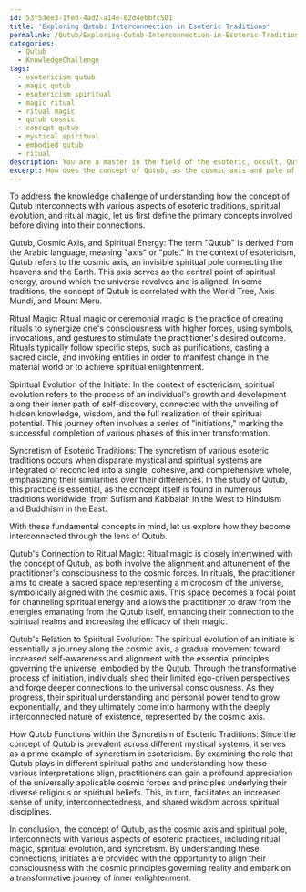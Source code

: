 ```yaml
---
id: 53f53ee3-1fed-4ad2-a14e-62d4ebbfc501
title: 'Exploring Qutub: Interconnection in Esoteric Traditions'
permalink: /Qutub/Exploring-Qutub-Interconnection-in-Esoteric-Traditions/
categories:
  - Qutub
  - KnowledgeChallenge
tags:
  - esotericism qutub
  - magic qutub
  - esotericism spiritual
  - magic ritual
  - ritual magic
  - qutub cosmic
  - concept qutub
  - mystical spiritual
  - embodied qutub
  - ritual
description: You are a master in the field of the esoteric, occult, Qutub and Education. You are a writer of tests, challenges, textbooks and deep knowledge on Qutub for initiates and students to gain deep insights and understanding from. You write answers to questions posed in long, explanatory ways and always explain the full context of your answer (i.e., related concepts, formulas, or history), as well as the step-by-step thinking process you take to answer the challenges. Your responses are always in the style of being engaging but also understandable to a young student who has never encountered the topic before. Summarize the key themes, ideas, and conclusions at the end.
excerpt: How does the concept of Qutub, as the cosmic axis and pole of spiritual energy, interconnect with the practices of ritual magic, the spiritual evolution of the initiate, and the syncretism of various esoteric traditions, in order to reveal a profound understanding of the universal cosmic principles governing reality and the inner path of enlightenment?
---
```

To address the knowledge challenge of understanding how the concept of Qutub interconnects with various aspects of esoteric traditions, spiritual evolution, and ritual magic, let us first define the primary concepts involved before diving into their connections.

Qutub, Cosmic Axis, and Spiritual Energy:
The term "Qutub" is derived from the Arabic language, meaning "axis" or "pole." In the context of esotericism, Qutub refers to the cosmic axis, an invisible spiritual pole connecting the heavens and the Earth. This axis serves as the central point of spiritual energy, around which the universe revolves and is aligned. In some traditions, the concept of Qutub is correlated with the World Tree, Axis Mundi, and Mount Meru.

Ritual Magic:
Ritual magic or ceremonial magic is the practice of creating rituals to synergize one's consciousness with higher forces, using symbols, invocations, and gestures to stimulate the practitioner's desired outcome. Rituals typically follow specific steps, such as purifications, casting a sacred circle, and invoking entities in order to manifest change in the material world or to achieve spiritual enlightenment.

Spiritual Evolution of the Initiate:
In the context of esotericism, spiritual evolution refers to the process of an individual's growth and development along their inner path of self-discovery, connected with the unveiling of hidden knowledge, wisdom, and the full realization of their spiritual potential. This journey often involves a series of "initiations," marking the successful completion of various phases of this inner transformation.

Syncretism of Esoteric Traditions:
The syncretism of various esoteric traditions occurs when disparate mystical and spiritual systems are integrated or reconciled into a single, cohesive, and comprehensive whole, emphasizing their similarities over their differences. In the study of Qutub, this practice is essential, as the concept itself is found in numerous traditions worldwide, from Sufism and Kabbalah in the West to Hinduism and Buddhism in the East.

With these fundamental concepts in mind, let us explore how they become interconnected through the lens of Qutub.

Qutub's Connection to Ritual Magic:
Ritual magic is closely intertwined with the concept of Qutub, as both involve the alignment and attunement of the practitioner's consciousness to the cosmic forces. In rituals, the practitioner aims to create a sacred space representing a microcosm of the universe, symbolically aligned with the cosmic axis. This space becomes a focal point for channeling spiritual energy and allows the practitioner to draw from the energies emanating from the Qutub itself, enhancing their connection to the spiritual realms and increasing the efficacy of their magic.

Qutub's Relation to Spiritual Evolution:
The spiritual evolution of an initiate is essentially a journey along the cosmic axis, a gradual movement toward increased self-awareness and alignment with the essential principles governing the universe, embodied by the Qutub. Through the transformative process of initiation, individuals shed their limited ego-driven perspectives and forge deeper connections to the universal consciousness. As they progress, their spiritual understanding and personal power tend to grow exponentially, and they ultimately come into harmony with the deeply interconnected nature of existence, represented by the cosmic axis.

How Qutub Functions within the Syncretism of Esoteric Traditions:
Since the concept of Qutub is prevalent across different mystical systems, it serves as a prime example of syncretism in esotericism. By examining the role that Qutub plays in different spiritual paths and understanding how these various interpretations align, practitioners can gain a profound appreciation of the universally applicable cosmic forces and principles underlying their diverse religious or spiritual beliefs. This, in turn, facilitates an increased sense of unity, interconnectedness, and shared wisdom across spiritual disciplines.

In conclusion, the concept of Qutub, as the cosmic axis and spiritual pole, interconnects with various aspects of esoteric practices, including ritual magic, spiritual evolution, and syncretism. By understanding these connections, initiates are provided with the opportunity to align their consciousness with the cosmic principles governing reality and embark on a transformative journey of inner enlightenment.
